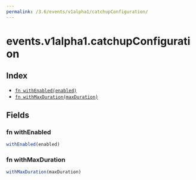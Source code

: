 ```yaml
---
permalink: /3.6/events/v1alpha1/catchupConfiguration/
---
```


# events.v1alpha1.catchupConfiguration



## Index

* [`fn withEnabled(enabled)`](#fn-withenabled)
* [`fn withMaxDuration(maxDuration)`](#fn-withmaxduration)

## Fields

### fn withEnabled

```ts
withEnabled(enabled)
```



### fn withMaxDuration

```ts
withMaxDuration(maxDuration)
```

